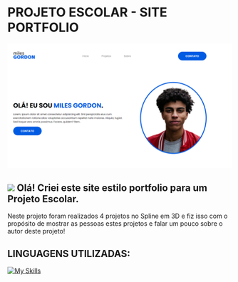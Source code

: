 # PROJETO ESCOLAR - SITE PORTFOLIO

<img src="images/Capturar.PNG">

## <img src="https://raw.githubusercontent.com/nixin72/nixin72/master/wave.gif" style="width:35px;"> Olá! Criei este site estilo portfolio para um Projeto Escolar.
Neste projeto foram realizados 4 projetos no Spline em 3D e fiz isso com o propósito de mostrar as pessoas estes projetos e falar um pouco sobre o autor deste projeto!

## LINGUAGENS UTILIZADAS:<br/>
[![My Skills](https://skillicons.dev/icons?i=js,html,css)](https://skillicons.dev)
